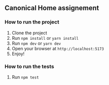 ## Canonical Home assignement

### How to run the project

1. Clone the project
2. Run `npm install` or `yarn install`
3. Run `npm dev` or `yarn dev`
4. Open your browser at `http://localhost:5173`
5. Enjoy!


### How to run the tests

1. Run `npm test`
